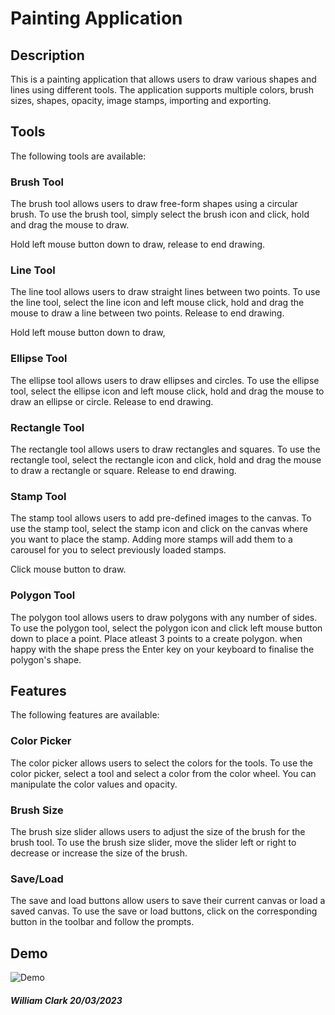 # Painting Application

## Description

This is a painting application that allows users to draw various shapes and lines using different tools. The application supports multiple colors, brush sizes, shapes, opacity, image stamps, importing and exporting.

## Tools

The following tools are available:

### Brush Tool

The brush tool allows users to draw free-form shapes using a circular brush. To use the brush tool, simply select the brush icon and click, hold and drag the mouse to draw.

Hold left mouse button down to draw, release to end drawing.

### Line Tool

The line tool allows users to draw straight lines between two points. To use the line tool, select the line icon and left mouse click, hold and drag the mouse to draw a line between two points. Release to end drawing.

Hold left mouse button down to draw, 

### Ellipse Tool

The ellipse tool allows users to draw ellipses and circles. To use the ellipse tool, select the ellipse icon and left mouse click, hold and drag the mouse to draw an ellipse or circle. Release to end drawing.

### Rectangle Tool

The rectangle tool allows users to draw rectangles and squares. To use the rectangle tool, select the rectangle icon and click, hold and drag the mouse to draw a rectangle or square. Release to end drawing.

### Stamp Tool

The stamp tool allows users to add pre-defined images to the canvas. To use the stamp tool, select the stamp icon and click on the canvas where you want to place the stamp. Adding more stamps will add them to a carousel for you to select previously loaded stamps.

Click mouse button to draw.

### Polygon Tool

The polygon tool allows users to draw polygons with any number of sides. To use the polygon tool, select the polygon icon and click left mouse button down to place a point. Place atleast 3 points to a create polygon. when happy with the shape press the Enter key on your keyboard to finalise the polygon's shape.

## Features

The following features are available:

### Color Picker

The color picker allows users to select the colors for the tools. To use the color picker, select a tool and select a color from the color wheel. You can manipulate the color values and opacity.

### Brush Size

The brush size slider allows users to adjust the size of the brush for the brush tool. To use the brush size slider, move the slider left or right to decrease or increase the size of the brush.

### Save/Load

The save and load buttons allow users to save their current canvas or load a saved canvas. To use the save or load buttons, click on the corresponding button in the toolbar and follow the prompts.

## Demo
![Demo](./Docs/PaintToolDemo.gif)

##### William Clark 20/03/2023